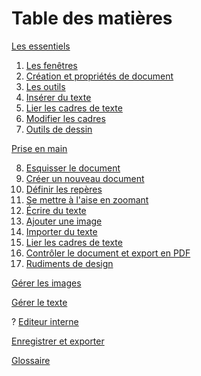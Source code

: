 # Table des matières

[Les essentiels](basics-fr.md)

1. [Les fenêtres](windows-fr.md)
2. [Création et propriétés de document](creating-documents-fr.md)
3. [Les outils](tools-fr.md)
4. [Insérer du texte](insert-text-fr.md)
5. [Lier les cadres de texte](text-chains-fr.md)
6. [Modifier les cadres](frames-modify-fr.md)
7. [Outils de dessin](drawing-tools-fr.md)

[Prise en main](hands-on-fr.md)

8. [Esquisser le document](sketching-fr.md)
9. [Créer un nouveau document](new-document-fr.md)
10. [Définir les repères](define-guides-fr.md)
11. [Se mettre à l'aise en zoomant](zoom-fr.md)
12. [Écrire du texte](write-text-fr.md)
13. [Ajouter une image](add-image-fr.md)
14. [Importer du texte](importing-text-fr.md)
15. [Lier les cadres de texte](linking-text-frames-fr.md)
16. [Contrôler le document et export en PDF](exporting-to-pdf-fr.md)
17. [Rudiments de design](design-basics-fr.md)

[Gérer les images]()

[Gérer le texte]()

? [Editeur interne](story-editor-fr.md)

[Enregistrer et exporter]()

[Glossaire](glossary-fr.md)
